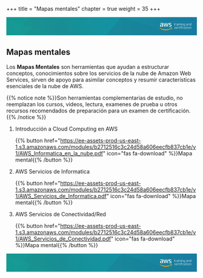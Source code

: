 +++ 
title = "Mapas mentales" 
chapter = true 
weight = 35
+++

<img src="images/logo-bar.png" alt="drawing"/>

## Mapas mentales

Los **Mapas Mentales** son herramientas que ayudan a estructurar conceptos, conocimientos sobre los servicios de la nube de Amazon Web Services, sirven de apoyo para asimilar conceptos y resumir características esenciales de la nube de AWS.

{{% notice note %}}Son herramientas complementarias de estudio, no reemplazan los cursos, videos, lectura, examenes de prueba u otros recursos recomendados de preparación para un examen de certificación.
{{% /notice %}}

1. Introducción a Cloud Computing en AWS

    {{% button href="https://ee-assets-prod-us-east-1.s3.amazonaws.com/modules/b2712516c3c24d58a606eecfb837cb1e/v1/AWS_Informatica_en_la_nube.pdf" icon="fas fa-download" %}}Mapa mental{{% /button %}}

1. AWS Servicios de Informatica

    {{% button href="https://ee-assets-prod-us-east-1.s3.amazonaws.com/modules/b2712516c3c24d58a606eecfb837cb1e/v1/AWS_Servicios_de_Informatica.pdf" icon="fas fa-download" %}}Mapa mental{{% /button %}}

1. AWS Servicios de Conectividad/Red

    {{% button href="https://ee-assets-prod-us-east-1.s3.amazonaws.com/modules/b2712516c3c24d58a606eecfb837cb1e/v1/AWS_Servicios_de_Conectividad.pdf" icon="fas fa-download" %}}Mapa mental{{% /button %}}

<img src="images/logo-bar.png" alt="drawing"/>